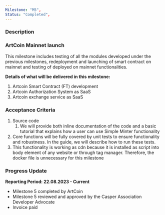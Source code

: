 ```yaml
---
Milestone: "M5",
Status: "Completed",
---
```

<!--lang:en--> 
### Description
### ArtCoin Mainnet launch

This milestone includes testing of all the modules developed under the previous milestones,
redeployment and launching of smart contract on mainnet and testing of deployed on mainnet
functionalities.

**Details of what will be delivered in this milestone:**
1. Artcoin Smart Contract (FT) development
2. Artcoin Authorization System as SaaS
3. Artcoin exchange service as SaaS


### Acceptance Criteria

1. Source code
   1. We will provide both inline documentation of the code and a basic tutorial that explains how a user can use Simple Minter functionality 
2. Core functions will be fully covered by unit tests to ensure functionality and robustness. In the guide, we will describe how to run these tests. 
3. This functionality is working as cdn because it is installed as script into body element of any website or through tag manager. Therefore, the docker file is unnecessary for this milestone 
   
### Progress Update

**Reporting Period: 22.08.2023 - Current**
- Milestone 5 completed by ArtCoin
- Milestone 5 reviewed and approved by the Casper Association Developer Advocate
- Invoice paid 